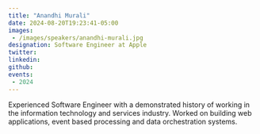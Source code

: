 ```yaml
---
title: "Anandhi Murali"
date: 2024-08-20T19:23:41-05:00
images: 
 - /images/speakers/anandhi-murali.jpg
designation: Software Engineer at Apple
twitter: 
linkedin: 
github: 
events:
 - 2024
---
```


Experienced Software Engineer with a demonstrated history of working in the information technology and services industry. Worked on building web applications, event based processing and data orchestration systems.

